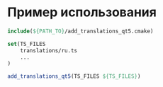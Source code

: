 # Пример использования

```cmake
include(${PATH_TO}/add_translations_qt5.cmake)

set(TS_FILES
    translations/ru.ts
    ...
)

add_translations_qt5(TS_FILES ${TS_FILES})
```
